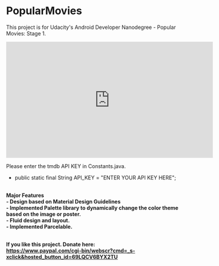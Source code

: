 # PopularMovies
This project is for Udacity's Android Developer Nanodegree - Popular Movies: Stage 1.<br>
<iframe width="560" height="315" src="https://www.youtube.com/embed/ic9lAcvgrTs" frameborder="0" allow="accelerometer; autoplay; encrypted-media; gyroscope; picture-in-picture" allowfullscreen></iframe>

Please enter the tmdb API KEY in Constants.java. <br>
- public static final String API_KEY = "ENTER YOUR API KEY HERE"; <br>
<br>
<b>Major Features<b><br>
- Design based on Material Design Guidelines<br>
- Implemented Palette library to dynamically change the color theme based on the image or poster.<br>
- Fluid design and layout.<br>
- Implemented Parcelable.<br>
<br>
 


If you like this project. Donate here: <br>
https://www.paypal.com/cgi-bin/webscr?cmd=_s-xclick&hosted_button_id=69LQCV6BYX2TU
